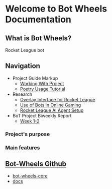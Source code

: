# Welcome to Bot Wheels Documentation

## What is Bot Wheels?

Rocket League bot

## Navigation

* Project Guide Markup
  * [Working With Project](https://bot-wheels.github.io/docs/project_guide/working_with_project/ "Working With Project")
  * [Poetry Usage Tutorial](https://bot-wheels.github.io/docs/project_guide/poetry/ "Poetry Usage Tutorial")
* Research
  * [Overlay Interface for Rocket League](https://bot-wheels.github.io/docs/research/interface_overlay_reaserch/ "Overlay Interface for Rocket League
")
  * [Use of Bots in Online Gaming](https://bot-wheels.github.io/docs/research/playing_in_online_games/ "Use of Bots in Online Gaming")
  * [Rocket League AI Agent Setup](https://bot-wheels.github.io/docs/research/rocket-league-bot-setup/ "Rocket League AI Agent Setup")
* BoT Project Biweekly Report
  * [Week 1-2](https://bot-wheels.github.io/docs/biweekly_reports/biweekly_report_1/ "Week 1-2")

### Project's purpose

### Main features

## [Bot-Wheels Github](https://github.com/bot-wheels "Repository link")

* [bot-wheels-core](bot-wheels-core "https://github.com/bot-wheels/bot-wheels-core")
* [docs](docs "https://github.com/bot-wheels/docs")
